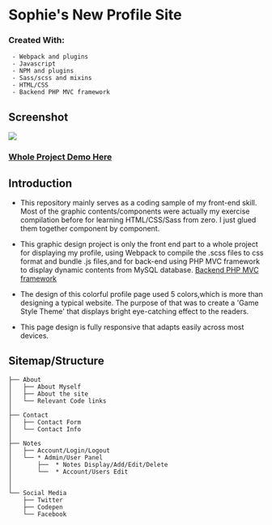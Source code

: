 # Sophie's New Profile Site
### Created With:

     - Webpack and plugins
     - Javascript
     - NPM and plugins
     - Sass/scss and mixins
     - HTML/CSS
     - Backend PHP MVC framework
      

## Screenshot
![](/img/newFrontEndPresent.gif)

      
### [Whole Project Demo Here](http://sophie-nz.monster/)
## Introduction
- This repository mainly serves as a coding sample of my front-end skill. Most of the graphic contents/components were actually my exercise compilation before for learning HTML/CSS/Sass from zero. I just glued them together component by component.
- This graphic design project is only the front end part to a whole project for displaying my profile, using Webpack to compile the .scss files to css format and bundle .js files,and for back-end using PHP MVC framework to display dynamic contents from MySQL database. [Backend PHP MVC framework](https://github.com/hong-cai/php-MVC-panel-adminLTE-bootstrap-javascript)

- The design of this colorful profile page used 5 colors,which is more than designing a typical website. The purpose of that was to create a 'Game Style Theme' that displays bright eye-catching effect to the readers.
- This page design is fully responsive that adapts easily across most devices.

## Sitemap/Structure
 
    ├── About
    │   ├── About Myself
    │   ├── About the site
    │   └── Relevant Code links
    │
    ├── Contact
    │   ├── Contact Form 
    │   └── Contact Info
    │
    ├── Notes
    │   ├── Account/Login/Logout
    │   └── * Admin/User Panel
    │       ├──  * Notes Display/Add/Edit/Delete
    │       └──  * Account/Users Edit
    │       
    │   
    └── Social Media
        ├── Twitter
        ├── Codepen
        └── Facebook





